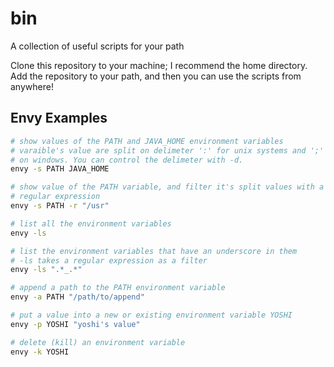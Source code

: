 bin
===

A collection of useful scripts for your path

Clone this repository to your machine; I recommend the home directory. Add the repository to your path, and then you can use the scripts from anywhere!

Envy Examples
--------

```bash
# show values of the PATH and JAVA_HOME environment variables
# varaible's value are split on delimeter ':' for unix systems and ';'
# on windows. You can control the delimeter with -d.
envy -s PATH JAVA_HOME
```

```bash
# show value of the PATH variable, and filter it's split values with a 
# regular expression
envy -s PATH -r "/usr"
```

```bash
# list all the environment variables
envy -ls 
```

```bash
# list the environment variables that have an underscore in them
# -ls takes a regular expression as a filter
envy -ls ".*_.*"
```

```bash
# append a path to the PATH environment variable
envy -a PATH "/path/to/append"
```

```bash
# put a value into a new or existing environment variable YOSHI
envy -p YOSHI "yoshi's value"
```

```bash
# delete (kill) an environment variable 
envy -k YOSHI
```